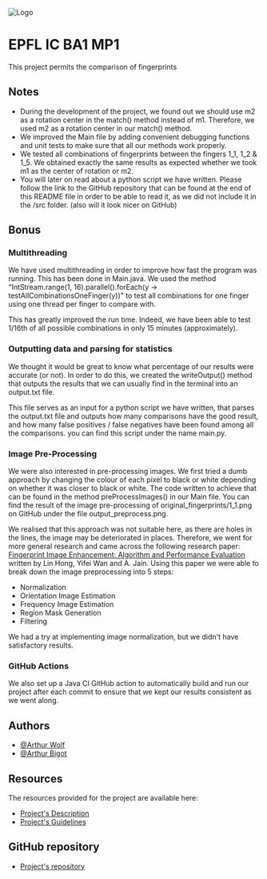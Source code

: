 
![Logo](https://upload.wikimedia.org/wikipedia/commons/f/f4/Logo_EPFL.svg)

# EPFL IC BA1 MP1
This project permits the comparison of fingerprints

## Notes
- During the development of the project, we found out we should use m2 as a rotation center in the match() method instead of m1.
Therefore, we used m2 as a rotation center in our match() method.
- We improved the Main file by adding convenient debugging functions and unit tests to make sure that all our methods work properly.
- We tested all combinations of fingerprints between the fingers 1_1, 1_2 & 1_5. We obtained exactly the same results as expected whether we took m1 as the center of rotation or m2.
- You will later on read about a python script we have written. Please follow the link to the GitHub repository that can be found at the end of this README file in order to be able to read it,
as we did not include it in the /src folder. (also will it look nicer on GitHub)

## Bonus

### Multithreading
We have used multithreading in order to improve how fast the program was running. This has been done in Main.java.
We used the method "IntStream.range(1, 16).parallel().forEach(y -> testAllCombinationsOneFinger(y))" to test all combinations for
one finger using one thread per finger to compare with.

This has greatly improved the run time. Indeed, we have been able to test 1/16th of all possible combinations
in only 15 minutes (approximately).

### Outputting data and parsing for statistics
We thought it would be great to know what percentage of our results were accurate (or not). In order to do this, we created the writeOutput()
method that outputs the results that we can usually find in the terminal into an output.txt file.

This file serves as an input for a python script we have written, that parses the output.txt file and outputs
how many comparisons have the good result, and how many false positives / false negatives have been found among all the comparisons.
you can find this script under the name main.py.

### Image Pre-Processing
We were also interested in pre-processing images. We first tried a dumb approach by changing the colour of each pixel to black or white depending on whether it was closer to black or white.
The code written to achieve that can be found in the method preProcessImages() in our Main file. You can find the result of the image pre-processing of original_fingerprints/1_1.png on GitHub under the file output_preprocess.png.

We realised that this approach was not suitable here, as there are holes in the lines, the image may be deteriorated in places. Therefore, we went for more general research and came across the following research paper: [Fingerprint Image Enhancement: Algorithm and Performance Evaluation](https://ieeexplore.ieee.org/document/709565) written by Lin Hong, Yifei Wan and A. Jain.
Using this paper we were able to break down the image preprocessing into 5 steps:
- Normalization
- Orientation Image Estimation
- Frequency Image Estimation
- Region Mask Generation
- Filtering
      
We had a try at implementing image normalization, but we didn't have satisfactory results.

### GitHub Actions

We also set up a Java CI GitHub action to automatically build and run our project after each commit to ensure that we kept our results consistent as we went along.

## Authors

- [@Arthur Wolf](https://www.github.com/arthur-wolf)
- [@Arthur Bigot](https://www.github.com/MisteFr)


## Resources

The resources provided for the project are available here:
- [Project's Description](https://proginsc.epfl.ch/wwwhiver/mini-projet1/descriptif.html)
- [Project's Guidelines](https://proginsc.epfl.ch/wwwhiver/mini-projet1/fingerprint.pdf)

## GitHub repository
- [Project's repository](https://github.com/arthur-wolf/ba1-mp1)
